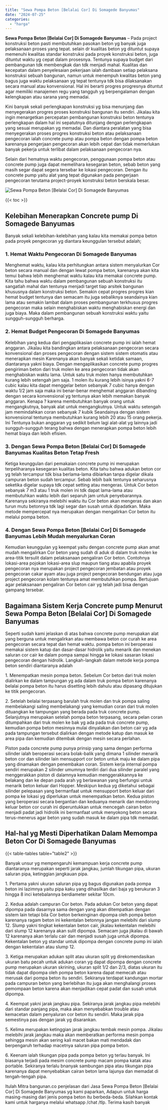 ```yaml
---
title: "Sewa Pompa Beton [Belalai Cor] Di Somagede Banyumas"
date: "2024-07-25"
categories: 
  - "harga"
---
```


**Sewa Pompa Beton \[Belalai Cor\] Di Somagede Banyumas** – Pada project konstruksi beton pasti membutuhkan pasokan beton yg banyak juga pelaksanaan proses yang tepat. selain dr kualitas beton yg dituntut supaya memenuhi kwalitas standar konstruksi pada proyek konstruksi beton, juga dituntut waktu yg cepat dalam prosesnya. Tentunya supaya budget dari pembangunan tdk membengkak dan tdk menjadi mahal. Kualitas dan kecepatan dalam penyelesaian pekerjaan ialah dambaan setiap pelaksana konstruksi sebuah bangunan, namun untuk menempuh kwalitas beton yang bagus juga waktu pelaksanaan yg tepat tentunya tdk bisa dilaksanakan secara manual atau konvensional. Hal ini berarti progres progresnya dituntut agar memiliki manajemen regu yang tangguh yg berpengalaman dengan kelengkapan atau sarana yang memadai.

Kini banyak sekali perlengkapan konstruksi yg bisa menunjang dan menyegerakan progres proses konstruksi bangunan itu sendiri. Jikalau kita ingin menargetkan percepatan pembangunan konstruksi beton tentunya perlengkapan dalam hal ini sepatutnya ditunjang dengan perlengkapan yang sesuai merupakan yg memadai. Dan diantara peralatan yang bisa menyegerakan proses progres konstruksi beton atau pelaksanaan pengecoran ialah concrete pump atau pompa beton dengan pompa beton karenanya pengerjaan pengecoran akan lebih cepat dan tidak memerlukan banyak pekerja untuk terlibat dalam pelaksanaan pengecoran nya.

Selain dari hematnya waktu pengecoran, penggunaan pompa beton atau concrete pump juga dapat memelihara kesegaran beton, sebab beton yang masih segar dapat segera tersebar ke lokasi pengecoran. Dengan itu concrete pump yaitu alat yang tepat digunakan pada pengerjaan pengecoran terutama project-proyek konstruksi beton berskala besar.

![Sewa Pompa Beton [Belalai Cor] Di Somagede Banyumas](/images/sewa-concrete-pump-17.png)

{{< toc >}}

## Kelebihan Menerapkan Concrete pump Di Somagede Banyumas

Banyak sekali kelebihan-kelebihan yang kalau kita memakai pompa beton pada proyek pengecoran yg diantara keunggulan tersebut adalah;

### 1\. Hemat Waktu Pengecoran Di Somagede Banyumas

Menghemat waktu, kalau kita perhitungkan antara sistem menyalurkan Cor beton secara manual dan dengan lewat pompa beton, karenanya akan kita temui bahwa lebih menghemat waktu kalau kita memakai concrete pump. Kita tahu bahwa waktu dalam pembangunan sebuah konstruksi itu sangatlah mahal dan tentunya menjadi target tiap arsitek bangunan khususnya dalam konstruksi beton. Semakin cepat progres progres kian hemat budget tentunya dan semacam itu juga sebaliknya seandainya kian lama atau semakin lambat dalam proses pembangunan terkhusus progres pengecoran maka selain menghabiskan waktu menghabiskan energi dan juga biaya. Maka dalam pembangunan sebuah konstruksi waktu yaitu sungguh-sungguh berharga.

### 2\. Hemat Budget Pengecoran Di Somagede Banyumas

Kelebihan yang kedua dari pengaplikasian concrete pump ini ialah hemat anggaran. Jikalau kita bandingkan antara pelaksanaan pengecoran secara konvensional dan proses pengecoran dengan sistem sistem otomatis atau menerapkan mesin Karenanya akan banyak sekali ketidak samaan, diantaranya yakni biaya. Dengan mengaplikasikan concrete pump progres pengiriman beton dari truk molen ke area pengecoran tidak akan menghabiskan waktu lama. Untuk satu truk molen hanya membutuhkan kurang lebih setengah jam saja. 1 molen itu kurang lebih isinya yakni 6-7 cubic kalau kita dapat menggelar beton sebanyak 7 cubic hanya dengan waktu 1/2 jam saja maka ini benar-benar menghemat anggaran dibanding dengan secara konvensional yg tentunya akan lebih memakan banyak anggaran. Kenapa ? karena membutuhkan banyak orang untuk mengangkutnya, banyak alat untuk mengangkutnya. Untuk waktu setengah jam memindahkan coran sebanyak 7 kubik Seandainya dengan sistem konvensional tentunya membutuhkan kurang lebih 20 atau 15 orang pekerja. Ini Tentunya bukan anggaran yg sedikit belum lagi alat-alat yg lainnya jadi sungguh-sungguh terang bahwa dengan menerapkan pompa beton lebih hemat biaya dan lebih efisien.

### 3\. Dengan Sewa Pompa Beton \[Belalai Cor\] Di Somagede Banyumas Kualitas Beton Tetap Fresh

Ketiga keunggulan dari pemakaian concrete pump ini merupakan terpeliharanya kesegaran kualitas beton. Kita tahu bahwa adukan beton cor yg telah tercampur tdk bisa berlama-lama dibiarkan tanpa digelar dikala campuran beton sudah tercampur. Sebab lebih baik tentunya seharusnya seketika digelar supaya tdk cepat setting atau mengeras. Untuk Cor beton sebanyak 7 m3 atau 1 truk molen ini tdk dapat lama-lama atau membutuhkan waktu lebih dari separuh jam untuk penyebarannya. Karenanya sekiranya melebihi waktu itu Cor beton akan mengeras dan akan turun mutu betonnya tdk lagi segar dan susah untuk dipadatkan. Maka metode mempercepat nya merupakan dengan mengalirkan Cor beton itu melalui pompa beton.

### 4\. Dengan Sewa Pompa Beton \[Belalai Cor\] Di Somagede Banyumas Lebih Mudah menyalurkan Coran

Kemudian keunggulan yg keempat yaitu dengan concrete pump akan amat mudah mengalirkan Cor beton yang sudah di aduk di dalam truk molen ke area-titik tersulit dalam pelaksanaan pengaliran Cor beton. Contohnya lokasi-area pojokan lokasi-area slup maupun tiang atau apabila proyek pengecoran nya merupakan project pengecoran jembatan atau proyek pengecoran cakar ayam atau juga project pengecoran bendungan atau juga project pengecoran kolam tentunya amat membutuhkan pompa. Bertujuan agar pelaksanaan pengaliran Cor beton cair yg telah jadi bisa dengan gampang tersebar.

## Bagaimana Sistem Kerja Concrete pump Menurut Sewa Pompa Beton \[Belalai Cor\] Di Somagede Banyumas

Seperti sudah kami jelaskan di atas bahwa concrete pump merupakan alat yang berguna untuk mengalirkan atau membawa beton cor curah ke area pengecoran secara tepat dan hemat waktu. pompa beton ini beroperasi memakai sistem katup dan dasar-dasar hidrolik yaitu menarik dan menekan saluran cor cair ke dalam pompa sampai hingga ke lokasi sasaran lokasi pengecoran dengan hidrolik. Langkah-langkah dalam metode kerja pompa beton sendiri diantaranya adalah

1\. Menempatkan mesin pompa beton. Sebelum Cor beton dari truk molen dialirkan ke dalam tampungan yg ada dalam truk pompa beton karenanya belalai pompa beton itu harus disetting lebih dahulu atau dipasang ditujukan ke titik pengecoran.

2\. Setelah belalai terpasang barulah truk molen dan truk pompa saling membelakangi saling membelakangi yang kemudian coran dari truk molen dituangkan ke tampungan yang berada pada truk concrete pump. Selanjutnya merupakan setelah pompa beton terpasang, secara pelan coran ditumpahkan dari truk molen ke bak yg ada pada truk concrete pump, kemudian pompa beton mesinnya mulai dinyalakan dan beton cair yg ada pada tampungan tersebut dialirkan dengan metode katup dan masuk ke area pipa dan kemudian ditembak dengan mesin secara perlahan.

Piston pada concrete pump punya prinsip yang sama dengan performa silinder ialah beroperasi secara bolak-balik yang dimana 1 silinder menarik beton cor dan silinder lain mensupport cor beton untuk maju ke dalam pipa yang dinamakan dengan penembakan coran. Sistem kerja internal pompa sendiri merupakan 2 silinder umumnya terdiri dari dua silinder paralel yang menggerakkan piston di dalamnya kemudian menggerakkannya ke belakang dan ke depan pada arah yg berlawanan yang berfungsi untuk menarik beton keluar dari Hopper. Meskipun kedua yg diketahui sebagai silinder pelepasan yang bermanfaat untuk mensupport beton keluar dari pompa ke lokasi yg diperlukan untuk menempatkan beton. Kedua piston yang beroperasi secara bergantian dan keduanya menarik dan mendorong keluar beton cor curah ini diperuntukkan untuk mencegah cairan beton menjadi padat jadi hidrolik ini bermanfaat untuk menyokong beton secara terus-menerus agar beton yang sudah masuk ke dalam pipa tdk memadat.

## Hal-hal yg Mesti Diperhatikan Dalam Memompa Beton Cor Di Somagede Banyumas

{{< table-tables table="table2" >}}

Banyak unsur yg mempengaruhi kemampuan kerja concrete pump diantaranya merupakan seperti jarak jangkau, jumlah tikungan pipa, ukuran saluran pipa, ketinggian jangkauan pipa.

1\. Pertama yakni ukuran saluran pipa yg bagus digunakan pada pompa beton ini lazimnya yaitu pipa kaku yang dihasilkan dari baja yg berukuran 3 hingga 8 inci ketebalannya berdiameter sekitar 10cm.

2\. Kedua adalah campuran Cor beton. Pada adukan Cor beton yang dapat dipompa pada dasarnya sama dengan yang akan ditempatkan dengan sistem lain tetapi bila Cor beton berkeinginan dipompa oleh pompa beton karenanya ragam beton ini kekentalan betonnya jangan melebihi dari slump 12. Slump yakni tingkat kekentalan beton cair, jikalau kekentalan melebihi dari slump 12 karenanya akan sulit dipompa. Semacam juga jikalau di bawah 12 karenanya akan terlalu cair dan menjadi susah juga untuk dipompa. Kekentalan beton yg standar untuk dipompa dengan concrete pump ini ialah dengan kekentalan atau slump 12.

3\. Ketiga merupakan adukan split atau ukuran split yg direkomendasikan ukuran batu pecah untuk adukan coran yg dapat dipompa dengan concrete pump merupakan ukuran skrining, ukuran split 1/2 dan 2/3, diatas ukuran itu tidak dapat dipompa oleh pompa beton karena dapat memecah atau merusak dari pompa beton itu sendiri. Sekiranya terdapat kandungan mortar pada campuran beton yang berlebihan itu juga akan menghalangi proses pemompaan beton karena akan menjadikan cepat padat dan susah untuk dipompa.

4\. Keempat yakni jarak jangkau pipa. Sekiranya jarak jangkau pipa melebihi dari standar panjang pipa, maka akan menyebabkan trouble atau kemacetan dalam penyaluran cor beton itu sendiri. Maka jarak pipa semestinya pas dengan jarak yg disarankan.

5\. Kelima merupakan ketinggian jarak jangkau tembak mesin pompa. Jikalau melebihi jarak jangkau maka akan memberatkan performa mesin pompa sehingga mesin akan sering kali macet bakan mati mendadak dan berpengaruh terhadap macetnya saluran pipa pompa beton.

6\. Keenam ialah tikungan pipa pada pompa beton yg terlau banyak. Ini biasanya terjadi pada mesim concrete pump macam pompa katak atau portable. Sekiranya terlalu bnanyak sambungan pipa atau tikungan pipa karenanya dapat menyebabkan cairan beton lama lajunya dan memadat di tengah-tengah pipa.

Itulah Mitra bangunan.co penjelasan dari Jasa Sewa Pompa Beton \[Belalai Cor\] Di Somagede Banyumas yg kami paparkan, Adapun untuk harga masing-masing dari jenis pompa beton itu berbeda-beda. Silahkan kontak kami untuk harganya melalui whatsapp /chat /tlp. Terima kasih banyak
